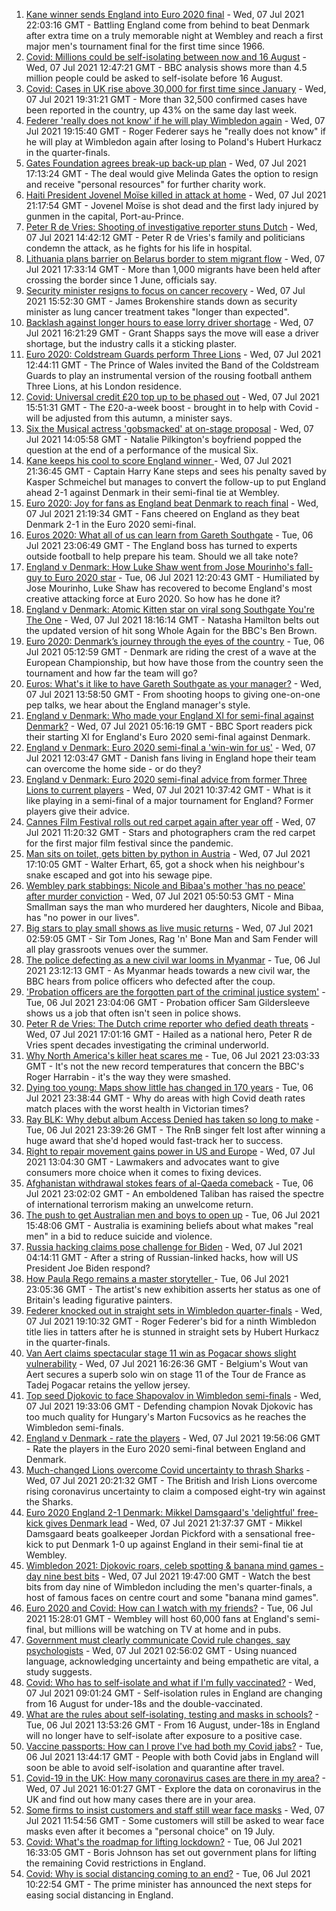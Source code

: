 1. [Kane winner sends England into Euro 2020 final](https://www.bbc.co.uk/sport/football/51198755) - Wed, 07 Jul 2021 22:03:16 GMT - Battling England come from behind to beat Denmark after extra time on a truly memorable night at Wembley and reach a first major men's tournament final for the first time since 1966.
2. [Covid: Millions could be self-isolating between now and 16 August](https://www.bbc.co.uk/news/health-57751033) - Wed, 07 Jul 2021 12:47:21 GMT - BBC analysis shows more than 4.5 million people could be asked to self-isolate before 16 August.
3. [Covid: Cases in UK rise above 30,000 for first time since January](https://www.bbc.co.uk/news/uk-57755733) - Wed, 07 Jul 2021 19:31:21 GMT - More than 32,500 confirmed cases have been reported in the country, up 43% on the same day last week.
4. [Federer 'really does not know' if he will play Wimbledon again](https://www.bbc.co.uk/sport/tennis/57756014) - Wed, 07 Jul 2021 19:15:40 GMT - Roger Federer says he "really does not know" if he will play at Wimbledon again after losing to Poland's Hubert Hurkacz in the quarter-finals.
5. [Gates Foundation agrees break-up back-up plan](https://www.bbc.co.uk/news/business-57756506) - Wed, 07 Jul 2021 17:13:24 GMT - The deal would give Melinda Gates the option to resign and receive "personal resources" for further charity work.
6. [Haiti President Jovenel Moïse killed in attack at home](https://www.bbc.co.uk/news/world-latin-america-57750358) - Wed, 07 Jul 2021 21:17:54 GMT - Jovenel Moïse is shot dead and the first lady injured by gunmen in the capital, Port-au-Prince.
7. [Peter R de Vries: Shooting of investigative reporter stuns Dutch](https://www.bbc.co.uk/news/world-europe-57749095) - Wed, 07 Jul 2021 14:42:12 GMT - Peter R de Vries's family and politicians condemn the attack, as he fights for his life in hospital.
8. [Lithuania plans barrier on Belarus border to stem migrant flow](https://www.bbc.co.uk/news/world-europe-57754193) - Wed, 07 Jul 2021 17:33:14 GMT - More than 1,000 migrants have been held after crossing the border since 1 June, officials say.
9. [Security minister resigns to focus on cancer recovery](https://www.bbc.co.uk/news/uk-politics-57752534) - Wed, 07 Jul 2021 15:52:30 GMT - James Brokenshire stands down as security minister as lung cancer treatment takes "longer than expected".
10. [Backlash against longer hours to ease lorry driver shortage](https://www.bbc.co.uk/news/business-57753277) - Wed, 07 Jul 2021 16:21:29 GMT - Grant Shapps says the move will ease a driver shortage, but the industry calls it a sticking plaster.
11. [Euro 2020: Coldstream Guards perform Three Lions](https://www.bbc.co.uk/news/uk-57752228) - Wed, 07 Jul 2021 12:44:11 GMT - The Prince of Wales invited the Band of the Coldstream Guards to play an instrumental version of the rousing football anthem Three Lions, at his London residence.
12. [Covid: Universal credit £20 top up to be phased out](https://www.bbc.co.uk/news/uk-politics-57748815) - Wed, 07 Jul 2021 15:51:31 GMT - The £20-a-week boost - brought in to help with Covid - will be adjusted from this autumn, a minister says.
13. [Six the Musical actress 'gobsmacked' at on-stage proposal](https://www.bbc.co.uk/news/entertainment-arts-57748286) - Wed, 07 Jul 2021 14:05:58 GMT - Natalie Pilkington's boyfriend popped the question at the end of a performance of the musical Six.
14. [Kane keeps his cool to score England winner ](https://www.bbc.co.uk/sport/av/football/57758391) - Wed, 07 Jul 2021 21:36:45 GMT - Captain Harry Kane steps and sees his penalty saved by Kasper Schmeichel but manages to convert the follow-up to put England ahead 2-1 against Denmark in their semi-final tie at Wembley.
15. [Euro 2020: Joy for fans as England beat Denmark to reach final](https://www.bbc.co.uk/news/in-pictures-57743446) - Wed, 07 Jul 2021 21:19:34 GMT - Fans cheered on England as they beat Denmark 2-1 in the Euro 2020 semi-final.
16. [Euros 2020: What all of us can learn from Gareth Southgate](https://www.bbc.co.uk/news/world-57698821) - Tue, 06 Jul 2021 23:06:49 GMT - The England boss has turned to experts outside football to help prepare his team. Should we all take note?
17. [England v Denmark: How Luke Shaw went from Jose Mourinho's fall-guy to Euro 2020 star](https://www.bbc.co.uk/sport/football/57722529) - Tue, 06 Jul 2021 12:20:43 GMT - Humiliated by Jose Mourinho, Luke Shaw has recovered to become England's most creative attacking force at Euro 2020. So how has he done it?
18. [England v Denmark: Atomic Kitten star on viral song Southgate You're The One](https://www.bbc.co.uk/news/uk-57757529) - Wed, 07 Jul 2021 18:16:14 GMT - Natasha Hamilton belts out the updated version of hit song Whole Again for the BBC's Ben Brown.
19. [Euro 2020: Denmark’s journey through the eyes of the country](https://www.bbc.co.uk/sport/football/57713112) - Tue, 06 Jul 2021 05:12:59 GMT - Denmark are riding the crest of a wave at the European Championship, but how have those from the country seen the tournament and how far the team will go?
20. [Euros: What's it like to have Gareth Southgate as your manager?](https://www.bbc.co.uk/news/newsbeat-57741752) - Wed, 07 Jul 2021 13:58:50 GMT - From shooting hoops to giving one-on-one pep talks, we hear about the England manager's style.
21. [England v Denmark: Who made your England XI for semi-final against Denmark?](https://www.bbc.co.uk/sport/football/57713107) - Wed, 07 Jul 2021 05:16:19 GMT - BBC Sport readers pick their starting XI for England's Euro 2020 semi-final against Denmark.
22. [England v Denmark: Euro 2020 semi-final a 'win-win for us'](https://www.bbc.co.uk/news/uk-england-beds-bucks-herts-57733806) - Wed, 07 Jul 2021 12:03:47 GMT - Danish fans living in England hope their team can overcome the home side - or do they?
23. [England v Denmark: Euro 2020 semi-final advice from former Three Lions to current players](https://www.bbc.co.uk/sport/football/57732771) - Wed, 07 Jul 2021 10:37:42 GMT - What is it like playing in a semi-final of a major tournament for England? Former players give their advice.
24. [Cannes Film Festival rolls out red carpet again after year off](https://www.bbc.co.uk/news/57746322) - Wed, 07 Jul 2021 11:20:32 GMT - Stars and photographers cram the red carpet for the first major film festival since the pandemic.
25. [Man sits on toilet, gets bitten by python in Austria](https://www.bbc.co.uk/news/world-europe-57746804) - Wed, 07 Jul 2021 17:10:05 GMT - Walter Erhart, 65, got a shock when his neighbour's snake escaped and got into his sewage pipe.
26. [Wembley park stabbings: Nicole and Bibaa's mother 'has no peace' after murder conviction](https://www.bbc.co.uk/news/uk-57688736) - Wed, 07 Jul 2021 05:50:53 GMT - Mina Smallman says the man who murdered her daughters, Nicole and Bibaa, has "no power in our lives".
27. [Big stars to play small shows as live music returns](https://www.bbc.co.uk/news/entertainment-arts-57734078) - Wed, 07 Jul 2021 02:59:05 GMT - Sir Tom Jones, Rag 'n' Bone Man and Sam Fender will all play grassroots venues over the summer.
28. [The police defecting as a new civil war looms in Myanmar](https://www.bbc.co.uk/news/world-asia-57739572) - Tue, 06 Jul 2021 23:12:13 GMT - As Myanmar heads towards a new civil war, the BBC hears from police officers who defected after the coup.
29. ['Probation officers are the forgotten part of the criminal justice system'](https://www.bbc.co.uk/news/uk-57688735) - Tue, 06 Jul 2021 23:04:06 GMT - Probation officer Sam Gildersleeve shows us a job that often isn't seen in police shows.
30. [Peter R de Vries: The Dutch crime reporter who defied death threats](https://www.bbc.co.uk/news/world-europe-57753547) - Wed, 07 Jul 2021 17:01:16 GMT - Hailed as a national hero, Peter R de Vries spent decades investigating the criminal underworld.
31. [Why North America's killer heat scares me](https://www.bbc.co.uk/news/world-us-canada-57729502) - Tue, 06 Jul 2021 23:03:33 GMT - It's not the new record temperatures that concern the BBC's Roger Harrabin - it's the way they were smashed.
32. [Dying too young: Maps show little has changed in 170 years](https://www.bbc.co.uk/news/health-57730353) - Tue, 06 Jul 2021 23:38:44 GMT - Why do areas with high Covid death rates match places with the worst health in Victorian times?
33. [Ray BLK: Why debut album Access Denied has taken so long to make](https://www.bbc.co.uk/news/newsbeat-57722799) - Tue, 06 Jul 2021 23:39:26 GMT - The RnB singer felt lost after winning a huge award that she'd hoped would fast-track her to success.
34. [Right to repair movement gains power in US and Europe](https://www.bbc.co.uk/news/technology-57744091) - Wed, 07 Jul 2021 13:04:30 GMT - Lawmakers and advocates want to give consumers more choice when it comes to fixing devices.
35. [Afghanistan withdrawal stokes fears of al-Qaeda comeback](https://www.bbc.co.uk/news/world-asia-57738731) - Tue, 06 Jul 2021 23:02:02 GMT - An emboldened Taliban has raised the spectre of international terrorism making an unwelcome return.
36. [The push to get Australian men and boys to open up](https://www.bbc.co.uk/news/world-australia-57690857) - Tue, 06 Jul 2021 15:48:06 GMT - Australia is examining beliefs about what makes "real men" in a bid to reduce suicide and violence.
37. [Russia hacking claims pose challenge for Biden](https://www.bbc.co.uk/news/technology-57745324) - Wed, 07 Jul 2021 04:14:11 GMT - After a string of Russian-linked hacks, how will US President Joe Biden respond?
38. [How Paula Rego remains a master storyteller ](https://www.bbc.co.uk/news/entertainment-arts-57727021) - Tue, 06 Jul 2021 23:05:36 GMT - The artist's new exhibition asserts her status as one of Britain's leading figurative painters.
39. [Federer knocked out in straight sets in Wimbledon quarter-finals](https://www.bbc.co.uk/sport/tennis/57755813) - Wed, 07 Jul 2021 19:10:32 GMT - Roger Federer's bid for a ninth Wimbledon title lies in tatters after he is stunned in straight sets by Hubert Hurkacz in the quarter-finals.
40. [Van Aert claims spectacular stage 11 win as Pogacar shows slight vulnerability](https://www.bbc.co.uk/sport/cycling/57754578) - Wed, 07 Jul 2021 16:26:36 GMT - Belgium's Wout van Aert secures a superb solo win on stage 11 of the Tour de France as Tadej Pogacar retains the yellow jersey.
41. [Top seed Djokovic to face Shapovalov in Wimbledon semi-finals](https://www.bbc.co.uk/sport/tennis/57743188) - Wed, 07 Jul 2021 19:33:06 GMT - Defending champion Novak Djokovic has too much quality for Hungary's Marton Fucsovics as he reaches the Wimbledon semi-finals.
42. [England v Denmark - rate the players](https://www.bbc.co.uk/sport/football/51199157) - Wed, 07 Jul 2021 19:56:06 GMT - Rate the players in the Euro 2020 semi-final between England and Denmark.
43. [Much-changed Lions overcome Covid uncertainty to thrash Sharks](https://www.bbc.co.uk/sport/rugby-union/57756523) - Wed, 07 Jul 2021 20:21:32 GMT - The British and Irish Lions overcome rising coronavirus uncertainty to claim a composed eight-try win against the Sharks.
44. [Euro 2020 England 2-1 Denmark: Mikkel Damsgaard's 'delightful' free-kick gives Denmark lead](https://www.bbc.co.uk/sport/av/football/57757682) - Wed, 07 Jul 2021 21:37:37 GMT - Mikkel Damsgaard beats goalkeeper Jordan Pickford with a sensational free-kick to put Denmark 1-0 up against England in their semi-final tie at Wembley.
45. [Wimbledon 2021: Djokovic roars, celeb spotting & banana mind games - day nine best bits](https://www.bbc.co.uk/sport/av/tennis/57757770) - Wed, 07 Jul 2021 19:47:00 GMT - Watch the best bits from day nine of Wimbledon including the men's quarter-finals, a host of famous faces on centre court and some "banana mind games".
46. [Euro 2020 and Covid: How can I watch with my friends?](https://www.bbc.co.uk/news/uk-57386719) - Tue, 06 Jul 2021 15:28:01 GMT - Wembley will host 60,000 fans at England's semi-final, but millions will be watching on TV at home and in pubs.
47. [Government must clearly communicate Covid rule changes, say psychologists](https://www.bbc.co.uk/news/health-57739832) - Wed, 07 Jul 2021 02:56:02 GMT - Using nuanced language, acknowledging uncertainty and being empathetic are vital, a study suggests.
48. [Covid: Who has to self-isolate and what if I'm fully vaccinated?](https://www.bbc.co.uk/news/explainers-54239922) - Wed, 07 Jul 2021 09:01:24 GMT - Self-isolation rules in England are changing from 16 August for under-18s and the double-vaccinated.
49. [What are the rules about self-isolating, testing and masks in schools?](https://www.bbc.co.uk/news/education-51643556) - Tue, 06 Jul 2021 13:53:26 GMT - From 16 August, under-18s in England will no longer have to self-isolate after exposure to a positive case.
50. [Vaccine passports: How can I prove I've had both my Covid jabs?](https://www.bbc.co.uk/news/explainers-55718553) - Tue, 06 Jul 2021 13:44:17 GMT - People with both Covid jabs in England will soon be able to avoid self-isolation and quarantine after travel.
51. [Covid-19 in the UK: How many coronavirus cases are there in my area?](https://www.bbc.co.uk/news/uk-51768274) - Wed, 07 Jul 2021 16:01:27 GMT - Explore the data on coronavirus in the UK and find out how many cases there are in your area.
52. [Some firms to insist customers and staff still wear face masks](https://www.bbc.co.uk/news/business-57677159) - Wed, 07 Jul 2021 11:54:56 GMT - Some customers will still be asked to wear face masks even after it becomes a "personal choice" on 19 July.
53. [Covid: What's the roadmap for lifting lockdown?](https://www.bbc.co.uk/news/explainers-52530518) - Tue, 06 Jul 2021 16:33:05 GMT - Boris Johnson has set out government plans for lifting the remaining Covid restrictions in England.
54. [Covid: Why is social distancing coming to an end?](https://www.bbc.co.uk/news/uk-51506729) - Tue, 06 Jul 2021 10:22:54 GMT - The prime minister has announced the next steps for easing social distancing in England.
